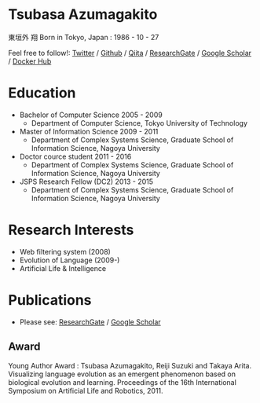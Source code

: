 # Tsubasa Azumagakito
東垣外 翔
Born in Tokyo, Japan : 1986 - 10 - 27

Feel free to follow!:
[Twitter](https://twitter.com/azumag) / [Github](https://github.com/azumag) / [Qiita](https://qiita.com/azumag) / [ResearchGate](https://www.researchgate.net/profile/Tsubasa_Azumagakito) / [Google Scholar](https://scholar.google.com/citations?user=WnsN2WEAAAAJ&hl=en) / [Docker Hub](https://hub.docker.com/u/azumag/)

# Education
- Bachelor of Computer Science 2005 - 2009
    - Department of Computer Science, Tokyo University of Technology
- Master of Information Science 2009 - 2011
    - Department of Complex Systems Science, Graduate School of Information Science, Nagoya University
- Doctor cource student 2011 - 2016
    - Department of Complex Systems Science, Graduate School of Information Science, Nagoya University
- JSPS Research Fellow (DC2) 2013 - 2015
    - Department of Complex Systems Science, Graduate School of Information Science, Nagoya University

# Research Interests
- Web filtering system (2008)
- Evolution of Language (2009-)
- Artificial Life & Intelligence

# Publications
- Please see: [ResearchGate](https://www.researchgate.net/profile/Tsubasa_Azumagakito) / [Google Scholar](https://scholar.google.com/citations?user=WnsN2WEAAAAJ&hl=en)

## Award
Young Author Award : Tsubasa Azumagakito, Reiji Suzuki and Takaya Arita. Visualizing language evolution as an emergent phenomenon based on biological evolution and learning. Proceedings of the 16th International Symposium on Artificial Life and Robotics, 2011.

